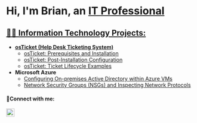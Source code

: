 <h1>Hi, I'm Brian, an <a href="https://www.linkedin.com/in/brianorta/">IT Professional</h1>

<h2>👨‍💻 Information Technology Projects:</h2>

- <b>osTicket (Help Desk Ticketing System)</b>
  - [osTicket: Prerequisites and Installation](https://github.com/Brian-Orta/osticket-prereqs)
  - [osTicket: Post-Installation Configuration](https://github.com/Brian-Orta/post-install-config)
  - [osTicket: Ticket Lifecycle Examples](https://github.com/Brian-Orta/ticket-lifecycle)
- <b>Microsoft Azure</b>
  - [Configuring On-premises Active Directory within Azure VMs](https://github.com/Brian-Orta/configure-ad)
  - [Network Security Groups (NSGs) and Inspecting Network Protocols](https://github.com/Brian-Orta/azure-network-protocols)


<h4>🤳Connect with me:</h4>


[<img align="left" alt="Josh | LinkedIn" width="22px" src="https://cdn.jsdelivr.net/npm/simple-icons@v3/icons/linkedin.svg" />][linkedin]




[linkedin]: https://www.linkedin.com/in/brianorta
